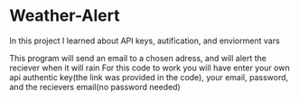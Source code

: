 # Weather-Alert

In this project I learned about API keys, autification, and enviorment vars 


This program will send an email to a chosen adress, and will alert the reciever when it will rain
For this code to work you will have enter your own api authentic key(the link was provided in the code), your email, password, and the recievers email(no password needed)
